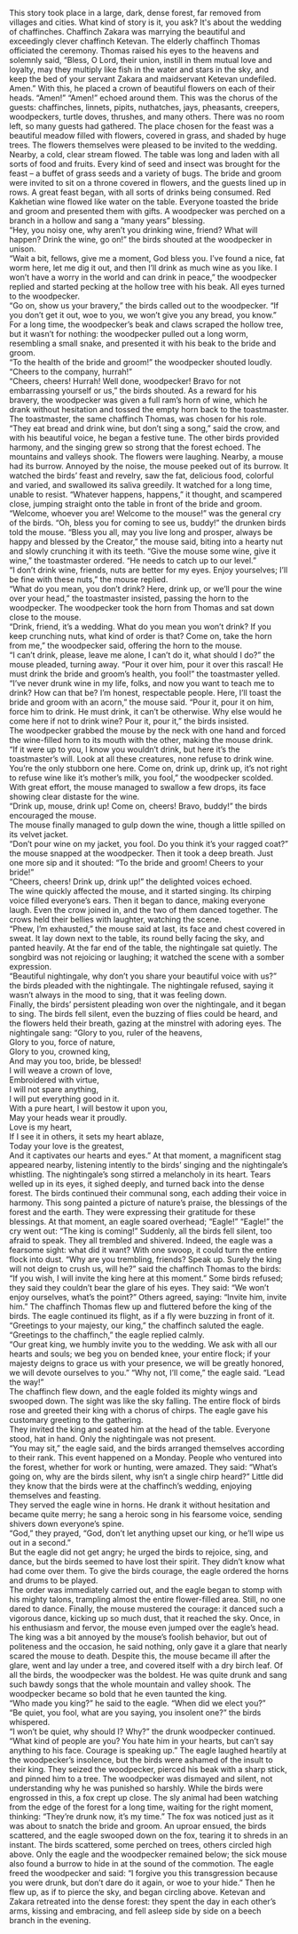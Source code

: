 This story took place in a large, dark, dense forest, far removed from villages and cities. What kind of story is it, you ask? It's about the wedding of chaffinches. Chaffinch Zakara was marrying the beautiful and exceedingly clever chaffinch Ketevan. The elderly chaffinch Thomas officiated the ceremony.
Thomas raised his eyes to the heavens and solemnly said, “Bless, O Lord, their union, instill in them mutual love and loyalty, may they multiply like fish in the water and stars in the sky, and keep the bed of your servant Zakara and maidservant Ketevan undefiled. Amen.” With this, he placed a crown of beautiful flowers on each of their heads. “Amen!” “Amen!” echoed around them. This was the chorus of the guests: chaffinches, linnets, pipits, nuthatches, jays, pheasants, creepers, woodpeckers, turtle doves, thrushes, and many others. There was no room left, so many guests had gathered. The place chosen for the feast was a beautiful meadow filled with flowers, covered in grass, and shaded by huge trees. The flowers themselves were pleased to be invited to the wedding. Nearby, a cold, clear stream flowed. The table was long and laden with all sorts of food and fruits. Every kind of seed and insect was brought for the feast – a buffet of grass seeds and a variety of bugs.
The bride and groom were invited to sit on a throne covered in flowers, and the guests lined up in rows. A great feast began, with all sorts of drinks being consumed. Red Kakhetian wine flowed like water on the table. Everyone toasted the bride and groom and presented them with gifts.
A woodpecker was perched on a branch in a hollow and sang a “many years” blessing.  
“Hey, you noisy one, why aren’t you drinking wine, friend? What will happen? Drink the wine, go on!” the birds shouted at the woodpecker in unison.  
“Wait a bit, fellows, give me a moment, God bless you. I’ve found a nice, fat worm here, let me dig it out, and then I’ll drink as much wine as you like. I won’t have a worry in the world and can drink in peace,” the woodpecker replied and started pecking at the hollow tree with his beak. All eyes turned to the woodpecker.  
“Go on, show us your bravery,” the birds called out to the woodpecker. “If you don’t get it out, woe to you, we won’t give you any bread, you know.”  
For a long time, the woodpecker’s beak and claws scraped the hollow tree, but it wasn’t for nothing: the woodpecker pulled out a long worm, resembling a small snake, and presented it with his beak to the bride and groom.  
“To the health of the bride and groom!” the woodpecker shouted loudly. “Cheers to the company, hurrah!”  
“Cheers, cheers! Hurrah! Well done, woodpecker! Bravo for not embarrassing yourself or us,” the birds shouted. As a reward for his bravery, the woodpecker was given a full ram’s horn of wine, which he drank without hesitation and tossed the empty horn back to the toastmaster. The toastmaster, the same chaffinch Thomas, was chosen for his role.
“They eat bread and drink wine, but don’t sing a song,” said the crow, and with his beautiful voice, he began a festive tune. The other birds provided harmony, and the singing grew so strong that the forest echoed. The mountains and valleys shook. The flowers were laughing. Nearby, a mouse had its burrow. Annoyed by the noise, the mouse peeked out of its burrow. It watched the birds’ feast and revelry, saw the fat, delicious food, colorful and varied, and swallowed its saliva greedily. It watched for a long time, unable to resist. “Whatever happens, happens,” it thought, and scampered close, jumping straight onto the table in front of the bride and groom.
“Welcome, whoever you are! Welcome to the mouse!” was the general cry of the birds. “Oh, bless you for coming to see us, buddy!” the drunken birds told the mouse.
“Bless you all, may you live long and prosper, always be happy and blessed by the Creator,” the mouse said, biting into a hearty nut and slowly crunching it with its teeth.
“Give the mouse some wine, give it wine,” the toastmaster ordered. “He needs to catch up to our level.”  
“I don’t drink wine, friends, nuts are better for my eyes. Enjoy yourselves; I’ll be fine with these nuts,” the mouse replied.  
“What do you mean, you don’t drink? Here, drink up, or we’ll pour the wine over your head,” the toastmaster insisted, passing the horn to the woodpecker. The woodpecker took the horn from Thomas and sat down close to the mouse.  
“Drink, friend, it’s a wedding. What do you mean you won’t drink? If you keep crunching nuts, what kind of order is that? Come on, take the horn from me,” the woodpecker said, offering the horn to the mouse.  
“I can’t drink, please, leave me alone, I can’t do it, what should I do?” the mouse pleaded, turning away.
“Pour it over him, pour it over this rascal! He must drink the bride and groom’s health, you fool!” the toastmaster yelled.  
“I’ve never drunk wine in my life, folks, and now you want to teach me to drink? How can that be? I’m honest, respectable people. Here, I’ll toast the bride and groom with an acorn,” the mouse said.
“Pour it, pour it on him, force him to drink. He must drink, it can’t be otherwise. Why else would he come here if not to drink wine? Pour it, pour it,” the birds insisted.  
The woodpecker grabbed the mouse by the neck with one hand and forced the wine-filled horn to its mouth with the other, making the mouse drink.  
“If it were up to you, I know you wouldn’t drink, but here it’s the toastmaster’s will. Look at all these creatures, none refuse to drink wine. You’re the only stubborn one here. Come on, drink up, drink up, it’s not right to refuse wine like it’s mother’s milk, you fool,” the woodpecker scolded.
With great effort, the mouse managed to swallow a few drops, its face showing clear distaste for the wine.  
“Drink up, mouse, drink up! Come on, cheers! Bravo, buddy!” the birds encouraged the mouse.  
The mouse finally managed to gulp down the wine, though a little spilled on its velvet jacket.  
“Don’t pour wine on my jacket, you fool. Do you think it’s your ragged coat?” the mouse snapped at the woodpecker. Then it took a deep breath. Just one more sip and it shouted: “To the bride and groom! Cheers to your bride!”  
“Cheers, cheers! Drink up, drink up!” the delighted voices echoed.  
The wine quickly affected the mouse, and it started singing. Its chirping voice filled everyone’s ears. Then it began to dance, making everyone laugh. Even the crow joined in, and the two of them danced together. The crows held their bellies with laughter, watching the scene.  
“Phew, I’m exhausted,” the mouse said at last, its face and chest covered in sweat. It lay down next to the table, its round belly facing the sky, and panted heavily.
At the far end of the table, the nightingale sat quietly. The songbird was not rejoicing or laughing; it watched the scene with a somber expression.  
“Beautiful nightingale, why don’t you share your beautiful voice with us?” the birds pleaded with the nightingale. The nightingale refused, saying it wasn’t always in the mood to sing, that it was feeling down.  
Finally, the birds’ persistent pleading won over the nightingale, and it began to sing. The birds fell silent, even the buzzing of flies could be heard, and the flowers held their breath, gazing at the minstrel with adoring eyes. The nightingale sang:
“Glory to you, ruler of the heavens,  
Glory to you, force of nature,  
Glory to you, crowned king,  
And may you too, bride, be blessed!  
I will weave a crown of love,  
Embroidered with virtue,  
I will not spare anything,  
I will put everything good in it.  
With a pure heart, I will bestow it upon you,  
May your heads wear it proudly.  
Love is my heart,  
If I see it in others, it sets my heart ablaze,  
Today your love is the greatest,  
And it captivates our hearts and eyes.”
At that moment, a magnificent stag appeared nearby, listening intently to the birds’ singing and the nightingale’s whistling. The nightingale’s song stirred a melancholy in its heart. Tears welled up in its eyes, it sighed deeply, and turned back into the dense forest.
The birds continued their communal song, each adding their voice in harmony. This song painted a picture of nature’s praise, the blessings of the forest and the earth. They were expressing their gratitude for these blessings. At that moment, an eagle soared overhead; “Eagle!” “Eagle!” the cry went out: “The king is coming!” Suddenly, all the birds fell silent, too afraid to speak. They all trembled and shivered. Indeed, the eagle was a fearsome sight: what did it want? With one swoop, it could turn the entire flock into dust.
“Why are you trembling, friends? Speak up. Surely the king will not deign to crush us, will he?” said the chaffinch Thomas to the birds: “If you wish, I will invite the king here at this moment.” Some birds refused; they said they couldn’t bear the glare of his eyes. They said: “We won’t enjoy ourselves, what’s the point?” Others agreed, saying: “Invite him, invite him.”
The chaffinch Thomas flew up and fluttered before the king of the birds. The eagle continued its flight, as if a fly were buzzing in front of it.  
“Greetings to your majesty, our king,” the chaffinch saluted the eagle.  
“Greetings to the chaffinch,” the eagle replied calmly.  
“Our great king, we humbly invite you to the wedding. We ask with all our hearts and souls; we beg you on bended knee, your entire flock; if your majesty deigns to grace us with your presence, we will be greatly honored, we will devote ourselves to you.”
“Why not, I’ll come,” the eagle said. “Lead the way!”  
The chaffinch flew down, and the eagle folded its mighty wings and swooped down. The sight was like the sky falling.
The entire flock of birds rose and greeted their king with a chorus of chirps. The eagle gave his customary greeting to the gathering.  
They invited the king and seated him at the head of the table. Everyone stood, hat in hand. Only the nightingale was not present.  
“You may sit,” the eagle said, and the birds arranged themselves according to their rank.
This event happened on a Monday. People who ventured into the forest, whether for work or hunting, were amazed. They said: “What’s going on, why are the birds silent, why isn’t a single chirp heard?”
Little did they know that the birds were at the chaffinch’s wedding, enjoying themselves and feasting.  
They served the eagle wine in horns. He drank it without hesitation and became quite merry; he sang a heroic song in his fearsome voice, sending shivers down everyone’s spine.  
“God,” they prayed, “God, don’t let anything upset our king, or he’ll wipe us out in a second.”  
But the eagle did not get angry; he urged the birds to rejoice, sing, and dance, but the birds seemed to have lost their spirit. They didn’t know what had come over them. To give the birds courage, the eagle ordered the horns and drums to be played.  
The order was immediately carried out, and the eagle began to stomp with his mighty talons, trampling almost the entire flower-filled area.
Still, no one dared to dance. Finally, the mouse mustered the courage: it danced such a vigorous dance, kicking up so much dust, that it reached the sky. Once, in his enthusiasm and fervor, the mouse even jumped over the eagle’s head. The king was a bit annoyed by the mouse’s foolish behavior, but out of politeness and the occasion, he said nothing, only gave it a glare that nearly scared the mouse to death. Despite this, the mouse became ill after the glare, went and lay under a tree, and covered itself with a dry birch leaf.
Of all the birds, the woodpecker was the boldest. He was quite drunk and sang such bawdy songs that the whole mountain and valley shook. The woodpecker became so bold that he even taunted the king.  
“Who made you king?” he said to the eagle. “When did we elect you?”  
“Be quiet, you fool, what are you saying, you insolent one?” the birds whispered.  
“I won’t be quiet, why should I? Why?” the drunk woodpecker continued. “What kind of people are you? You hate him in your hearts, but can’t say anything to his face. Courage is speaking up.”
The eagle laughed heartily at the woodpecker’s insolence, but the birds were ashamed of the insult to their king. They seized the woodpecker, pierced his beak with a sharp stick, and pinned him to a tree. The woodpecker was dismayed and silent, not understanding why he was punished so harshly.
While the birds were engrossed in this, a fox crept up close. The sly animal had been watching from the edge of the forest for a long time, waiting for the right moment, thinking: “They’re drunk now, it’s my time.” The fox was noticed just as it was about to snatch the bride and groom. An uproar ensued, the birds scattered, and the eagle swooped down on the fox, tearing it to shreds in an instant. The birds scattered, some perched on trees, others circled high above. Only the eagle and the woodpecker remained below; the sick mouse also found a burrow to hide in at the sound of the commotion. The eagle freed the woodpecker and said: “I forgive you this transgression because you were drunk, but don’t dare do it again, or woe to your hide.” Then he flew up, as if to pierce the sky, and began circling above.
Ketevan and Zakara retreated into the dense forest: they spent the day in each other’s arms, kissing and embracing, and fell asleep side by side on a beech branch in the evening.